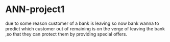 # ANN-project1
due to some reason customer of a bank is leaving  so now bank wanna  to predict  which  customer out of remaining is on the verge of leaving the bank  ,so that they can protect them by  providing  special offers.
